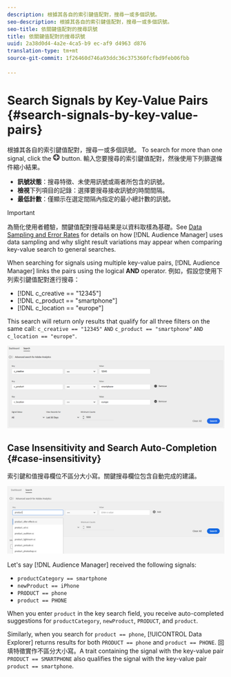 ```yaml
---
description: 根據其各自的索引鍵值配對，搜尋一或多個訊號。
seo-description: 根據其各自的索引鍵值配對，搜尋一或多個訊號。
seo-title: 依關鍵值配對的搜尋訊號
title: 依關鍵值配對的搜尋訊號
uuid: 2a38d0d4-4a2e-4ca5-b9 ec-af9 d4963 d876
translation-type: tm+mt
source-git-commit: 1f26460d746a93ddc36c375360fcfbd9feb06fbb

---
```



# Search Signals by Key-Value Pairs {#search-signals-by-key-value-pairs}

根據其各自的索引鍵值配對，搜尋一或多個訊號。
To search for more than one signal, click the ![Add](assets/icon_add.png) button. 輸入您要搜尋的索引鍵值配對，然後使用下列篩選條件縮小結果。

* **訊號狀態**：搜尋特徵、未使用訊號或兩者所包含的訊號。
* **檢視**&#x200B;下列項目的記錄：選擇要搜尋接收訊號的時間間隔。
* **最低計數**：僅顯示在選定間隔內指定的最小總計數的訊號。

>[!IMPORTANT]
>
>為簡化使用者體驗，關鍵值配對搜尋結果是以資料取樣為基礎。See [Data Sampling and Error Rates](/help/using/reporting/report-sampling.md) for details on how [!DNL Audience Manager] uses data sampling and why slight result variations may appear when comparing key-value search to general searches.

When searching for signals using multiple key-value pairs, [!DNL Audience Manager] links the pairs using the logical **AND** operator. 例如，假設您使用下列索引鍵值配對進行搜尋：

* [!DNL c_creative == "12345"]
* [!DNL c_product == "smartphone"]
* [!DNL c_location == "europe"]

This search will return only results that qualify for all three filters on the same call: `c_creative == "12345"` `AND` `c_product == "smartphone"` `AND` `c_location == "europe"`.

![](assets/signals-search.png)

## Case Insensitivity and Search Auto-Completion {#case-insensitivity}

索引鍵和值搜尋欄位不區分大小寫。關鍵搜尋欄位包含自動完成的建議。

![](assets/signal-search-suggestions.png)

Let's say [!DNL Audience Manager] received the following signals:

* `productCategory == smartphone`
* `newProduct == iPhone`
* `PRODUCT == phone`
* `product == PHONE`

When you enter `product` in the key search field, you receive auto-completed suggestions for `productCategory`, `newProduct`, `PRODUCT`, and `product`.

Similarly, when you search for `product == phone`, [!UICONTROL Data Explorer] returns results for both `PRODUCT == phone` and `product == PHONE`.
回填特徵實作不區分大小寫。A trait containing the signal with the key-value pair `PRODUCT == SMARTPHONE` also qualifies the signal with the key-value pair `product == smartphone`.
